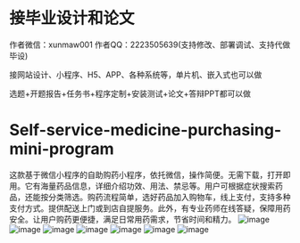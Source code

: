 # 接毕业设计和论文
作者微信：xunmaw001  作者QQ：2223505639(支持修改、部署调试、支持代做毕设)

接网站设计、小程序、H5、APP、各种系统等，单片机、嵌入式也可以做

选题+开题报告+任务书+程序定制+安装测试+论文+答辩PPT都可以做
# Self-service-medicine-purchasing-mini-program
这款基于微信小程序的自助购药小程序，依托微信，操作简便。无需下载，打开即用。它有海量药品信息，详细介绍功效、用法、禁忌等。用户可根据症状搜索药品，还能按分类筛选。购药流程简单，选好药品加入购物车，线上支付，支持多种支付方式。提供配送上门或到店自提服务。此外，有专业药师在线答疑，保障用药安全。让用户购药更便捷，满足日常用药需求，节省时间和精力。 
![image](https://github.com/user-attachments/assets/c6d8d7c2-5ae0-45c0-96ca-e183c5af06bb)
![image](https://github.com/user-attachments/assets/b0030df7-1cdd-497d-9310-dd7d04e06cb9)
![image](https://github.com/user-attachments/assets/9b384e75-6b7e-4c17-89a5-8e64451e2361)
![image](https://github.com/user-attachments/assets/34137204-f48b-4ec7-b213-4ae725fe9554)
![image](https://github.com/user-attachments/assets/01b418dd-89e7-48a1-baa0-bb88c47df69a)
![image](https://github.com/user-attachments/assets/496851eb-2a24-43fc-a9ae-a788a455a8fa)
![image](https://github.com/user-attachments/assets/989b4100-1563-43d8-a02b-a70833df91eb)
